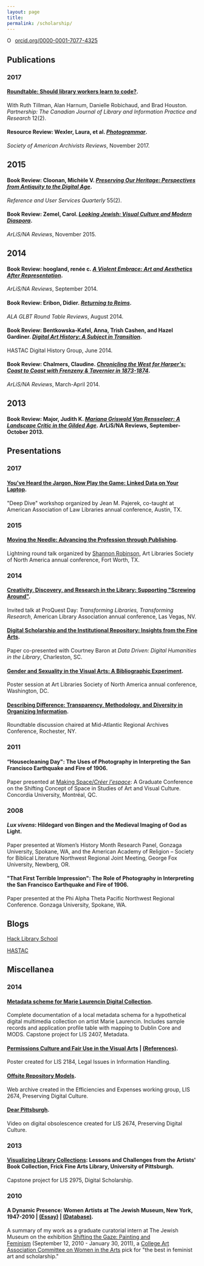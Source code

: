 ```yaml
---
layout: page
title: 
permalink: /scholarship/
---
```

<a href="https://orcid.org/0000-0001-7077-4325" target="orcid.widget" rel="noopener noreferrer" style="vertical-align:top;"><img src="https://orcid.org/sites/default/files/images/orcid_16x16.png" style="width:1em;margin-right:.5em;" alt="ORCID iD icon">orcid.org/0000-0001-7077-4325</a>
## Publications
### 2017
#### [Roundtable: Should library workers learn to code?]( https://doi.org/10.21083/partnership.v12i2.4121).
With Ruth Tillman, Alan Harnum, Danielle Robichaud, and Brad Houston.
*Partnership: The Canadian Journal of Library and Information Practice and Research* 12(2).

#### Resource Review: Wexler, Laura, et al. [*Photogrammar*](https://reviews.americanarchivist.org/2017/11/13/photogrammar/). 
*Society of American Archivists Reviews*, November 2017.

## 2015
#### Book Review: Cloonan, Michèle V. [*Preserving Our Heritage: Perspectives from Antiquity to the Digital Age*](https://doi.org/10.5860/rusq.55n2.171b).
*Reference and User Services Quarterly* 55(2).

#### Book Review: Zemel, Carol. [*Looking Jewish: Visual Culture and Modern Diaspora*](https://arlisna.org/publications/reviews/743-looking-jewish-visual-culture-and-modern-diaspora). 
*ArLiS/NA Reviews*, November 2015.

## 2014
#### Book Review: hoogland, renée c. [*A Violent Embrace: Art and Aesthetics After Representation*](http://arlisna.org/publications/reviews/408-a-violent-embrace-art-and-aesthetics-after-representation). 
*ArLiS/NA Reviews*, September 2014.

#### Book Review: Eribon, Didier. [*Returning to Reims*](http://www.glbtrt.ala.org/reviews/returning-to-reims/). 
*ALA GLBT Round Table Reviews*, August 2014.

#### Book Review: Bentkowska-Kafel, Anna, Trish Cashen, and Hazel Gardiner. [*Digital Art History: A Subject in Transition*](https://www.hastac.org/blogs/aszingarelli/2014/06/18/digital-history-spring-series-book-review-5-digital-art-history). 
HASTAC Digital History Group, June 2014.

#### Book Review: Chalmers, Claudine. [*Chronicling the West for Harper's: Coast to Coast with Frenzeny & Tavernier in 1873-1874*](http://joomla.arlisna.org/index.php?option=com_content&amp;view=article&amp;id=181:chronicling-the-west-for-harper-s-coast-to-coast-with-frenzeny-tavernier-in-1873-1874&amp;catid=26:reviews&amp;Itemid=148). 
*ArLiS/NA Reviews*, March-April 2014.

## 2013
#### Book Review: Major, Judith K. [*Mariana Griswold Van Rensselaer: A Landscape Critic in the Gilded Age*](http://arlisna.org/images/reviews/2013/09/major.pdf). ArLiS/NA Reviews, September-October 2013.

## Presentations
### 2017
#### [You've Heard the Jargon, Now Play the Game: Linked Data on Your Laptop](https://eventmobi.com/aall2017/speakers/213086/4838208).
"Deep Dive" workshop organized by Jean M. Pajerek, co-taught at American Association of Law Libraries annual conference, Austin, TX.
### 2015
#### [Moving the Needle: Advancing the Profession through Publishing](https://www.arlisna.org/news/featured-art-libraries/10-conferences/49-2015-conference-proceedings).  
Lightning round talk organized by [Shannon Robinson](http://shannonmarierobinson.com/?page_id=2), Art Libraries Society of North America annual conference, Fort Worth, TX.
### 2014
#### [Creativity, Discovery, and Research in the Library: Supporting "Screwing Around"](http://slides.com/aszingarellisweet/creativity-discovery-research#/).  
Invited talk at ProQuest Day: *Transforming Libraries, Transforming Research*, American Library Association annual conference, Las Vegas, NV.
#### [Digital Scholarship and the Institutional Repository: Insights from the Fine Arts](http://slides.com/aszingarellisweet/institutional-repository#/).  
Paper co-presented with Courtney Baron at *Data Driven: Digital Humanities in the Library*, Charleston, SC.
#### [Gender and Sexuality in the Visual Arts: A Bibliographic Experiment](http://aszingarellisweet.files.wordpress.com/2014/05/zingarellisweetarlisposter.pdf).  
Poster session at Art Libraries Society of North America annual conference, Washington, DC.
#### [Describing Difference: Transparency, Methodology, and Diversity in Organizing Information](https://marac.memberclicks.net/assets/documents/marac_rochester_spring_2014_conf_program.pdf).  
Roundtable discussion chaired at Mid-Atlantic Regional Archives Conference, Rochester, NY.
### 2011
#### “Housecleaning Day": The Uses of Photography in Interpreting the San Francisco Earthquake and Fire of 1906.  
Paper presented at [Making Space/*Créer l'espace*](http://ahgsa.concordia.ca/annual-graduate-conference/index.php?option=com_content&amp;view=article&amp;id=88&amp;Itemid=144): A Graduate Conference on the Shifting Concept of Space in Studies of Art and Visual Culture. Concordia University, Montréal, QC.
### 2008
#### *Lux vivens*: Hildegard von Bingen and the Medieval Imaging of God as Light.  
Paper presented at Women’s History Month Research Panel, Gonzaga University, Spokane, WA, and the American Academy of Religion – Society for Biblical Literature Northwest Regional Joint Meeting, George Fox University, Newberg, OR.
#### "That First Terrible Impression": The Role of Photography in Interpreting the San Francisco Earthquake and Fire of 1906.  
Paper presented at the Phi Alpha Theta Pacific Northwest Regional Conference. Gonzaga University, Spokane, WA.

## Blogs
[Hack Library School](http://hacklibraryschool.com/author/aszingarellisweet/)

[HASTAC](http://www.hastac.org/users/aszingarelli)

## Miscellanea
### 2014
#### [Metadata scheme for Marie Laurencin Digital Collection](http://laurencinwiki.pbworks.com/w/page/83396131/Introduction).
Complete documentation of a local metadata schema for a hypothetical digital multimedia collection on artist Marie Laurencin. Includes sample records and application profile table with mapping to Dublin Core and MODS. Capstone project for LIS 2407, Metadata.
#### [Permissions Culture and Fair Use in the Visual Arts](https://aszingarellisweet.files.wordpress.com/2014/01/lis2184posterzingarelli.pdf) | [(References)](https://aszingarellisweet.files.wordpress.com/2014/01/lis2184finalposterreferenceszingarelli.pdf). 
Poster created for LIS 2184, Legal Issues in Information Handling. 
#### [Offsite Repository Models](https://archive-it.org/collections/4498). 
Web archive created in the Efficiencies and Expenses working group, LIS 2674, Preserving Digital Culture.
#### [Dear Pittsburgh](http://vimeo.com/89700519). 
Video on digital obsolescence created for LIS 2674, Preserving Digital Culture.
### 2013
#### [Visualizing Library Collections](http://slid.es/aszingarellisweet/visualizing-library-collections): Lessons and Challenges from the Artists' Book Collection, Frick Fine Arts Library, University of Pittsburgh.
Capstone project for LIS 2975, Digital Scholarship.
### 2010
#### A Dynamic Presence: Women Artists at The Jewish Museum, New York, 1947-2010 | [(Essay)](http://web.archive.org/web/20100912204721/http://www.thejewishmuseum.org/tjmwomenartistsessay) | [(Database)](https://perma.cc/CF2Z-AZTA).
A summary of my work as a graduate curatorial intern at The Jewish Museum on the exhibition [Shifting the Gaze: Painting and Feminism](http://www.thejewishmuseum.org/exhibitions/feministpainting) (September 12, 2010 - January 30, 2011), a [College Art Association Committee on Women in the Arts](http://www.collegeart.org/committees/picksoctober2010) pick for "the best in feminist art and scholarship."
